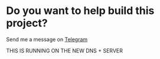 # Do you want to help build this project?
Send me a message on [Telegram](https://t.me/Dutchdev)





THIS IS RUNNING ON THE NEW DNS + SERVER